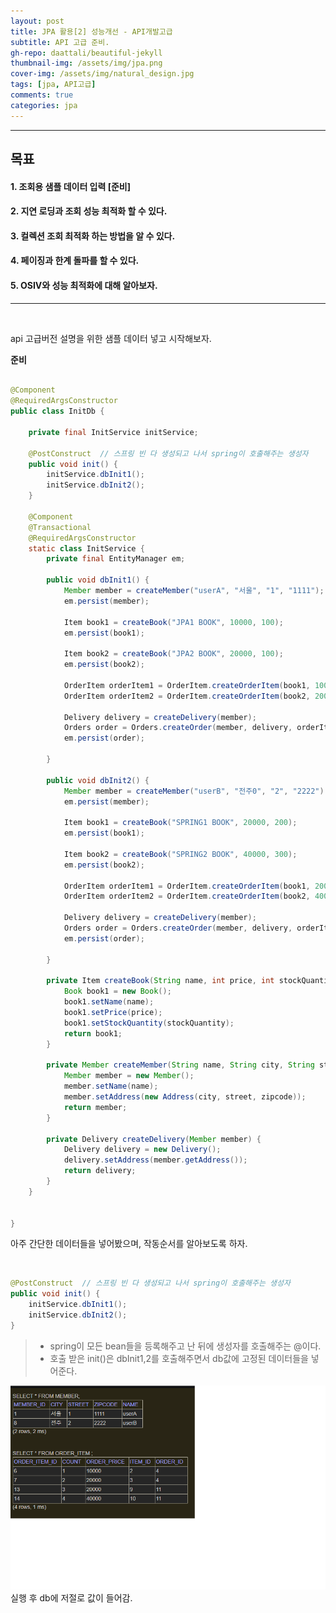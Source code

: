```yaml
---
layout: post
title: JPA 활용[2] 성능개선 - API개발고급
subtitle: API 고급 준비.
gh-repo: daattali/beautiful-jekyll
thumbnail-img: /assets/img/jpa.png
cover-img: /assets/img/natural_design.jpg
tags: [jpa, API고급]
comments: true
categories: jpa
---
```


___
## 목표

#### 1. 조회용 샘플 데이터 입력 [준비]
#### 2. 지연 로딩과 조회 성능 최적화 할 수 있다.
#### 3. 컬렉션 조회 최적화 하는 방법을 알 수 있다.
#### 4. 페이징과 한계 돌파를 할 수 있다.
#### 5. OSIV와 성능 최적화에 대해 알아보자.
___

<br/>

api 고급버전 설명을 위한 샘플 데이터 넣고 시작해보자.

__준비__

~~~java

@Component
@RequiredArgsConstructor
public class InitDb {

    private final InitService initService;

    @PostConstruct  // 스프링 빈 다 생성되고 나서 spring이 호출해주는 생성자
    public void init() {
        initService.dbInit1();
        initService.dbInit2();
    }

    @Component
    @Transactional
    @RequiredArgsConstructor
    static class InitService {
        private final EntityManager em;

        public void dbInit1() {
            Member member = createMember("userA", "서울", "1", "1111");
            em.persist(member);

            Item book1 = createBook("JPA1 BOOK", 10000, 100);
            em.persist(book1);

            Item book2 = createBook("JPA2 BOOK", 20000, 100);
            em.persist(book2);

            OrderItem orderItem1 = OrderItem.createOrderItem(book1, 10000, 1);
            OrderItem orderItem2 = OrderItem.createOrderItem(book2, 20000, 2);

            Delivery delivery = createDelivery(member);
            Orders order = Orders.createOrder(member, delivery, orderItem1, orderItem2);
            em.persist(order);

        }

        public void dbInit2() {
            Member member = createMember("userB", "전주0", "2", "2222");
            em.persist(member);

            Item book1 = createBook("SPRING1 BOOK", 20000, 200);
            em.persist(book1);

            Item book2 = createBook("SPRING2 BOOK", 40000, 300);
            em.persist(book2);

            OrderItem orderItem1 = OrderItem.createOrderItem(book1, 20000, 3);
            OrderItem orderItem2 = OrderItem.createOrderItem(book2, 40000, 4);

            Delivery delivery = createDelivery(member);
            Orders order = Orders.createOrder(member, delivery, orderItem1, orderItem2);
            em.persist(order);

        }

        private Item createBook(String name, int price, int stockQuantity) {
            Book book1 = new Book();
            book1.setName(name);
            book1.setPrice(price);
            book1.setStockQuantity(stockQuantity);
            return book1;
        }

        private Member createMember(String name, String city, String street, String zipcode) {
            Member member = new Member();
            member.setName(name);
            member.setAddress(new Address(city, street, zipcode));
            return member;
        }

        private Delivery createDelivery(Member member) {
            Delivery delivery = new Delivery();
            delivery.setAddress(member.getAddress());
            return delivery;
        }
    }


}
~~~
아주 간단한 데이터들을 넣어봤으며, 작동순서를 알아보도록 하자.

<br/>

~~~java
@PostConstruct  // 스프링 빈 다 생성되고 나서 spring이 호출해주는 생성자
public void init() {
    initService.dbInit1();
    initService.dbInit2();
}
~~~

> - spring이 모든 bean들을 등록해주고 난 뒤에 생성자를 호출해주는 @이다.
> - 호출 받은 init()은 dbInit1,2를 호출해주면서 db값에 고정된 데이터들을 넣어준다.

![jpa 그림 - 1](/assets/img/jpaExercise2/API개발고급%20준비1%20-%20실행.png)
실행 후 db에 저절로 값이 들어감.